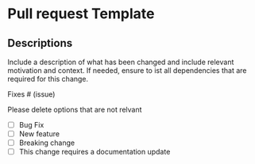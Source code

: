 # Pull request Template

## Descriptions

Include a description of what has been changed and include relevant motivation and context. If needed, ensure to ist all dependencies that are required for this change.

Fixes # (issue)

Please delete options that are not relvant

- [ ] Bug Fix
- [ ] New feature
- [ ] Breaking change
- [ ] This change requires a documentation update
